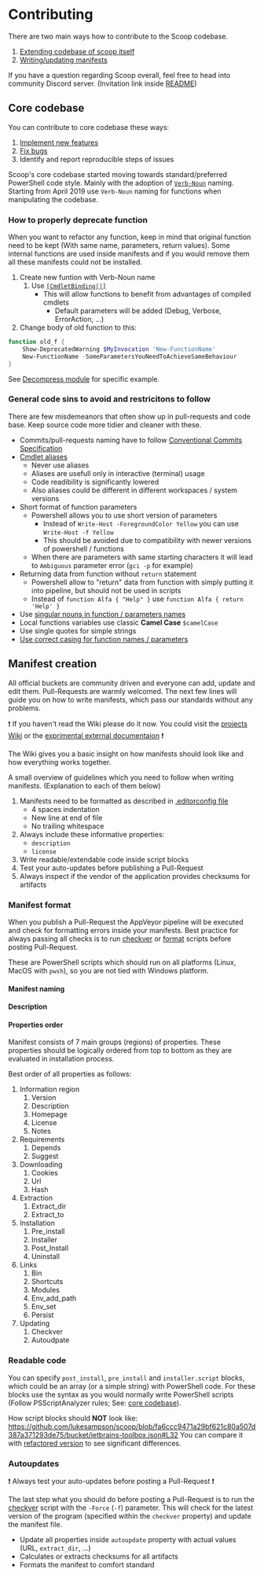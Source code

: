 # Contributing

There are two main ways how to contribute to the Scoop codebase.

1. [Extending codebase of scoop itself](#core-codebase)
1. [Writing/updating manifests](#manifest-creation)

If you have a question regarding Scoop overall, feel free to head into community Discord server. (Invitation link inside [README][README])

## Core codebase

You can contribute to core codebase these ways:

1. [Implement new features](https://github.com/lukesampson/scoop/issues?q=is%3Aissue+is%3Aopen+sort%3Aupdated-desc+label%3Aenhancement)
1. [Fix bugs](https://github.com/lukesampson/scoop/issues?q=is%3Aissue+is%3Aopen+sort%3Aupdated-desc+label%3Abug)
1. Identify and report reproducible steps of issues

Scoop's core codebase started moving towards standard/preferred PowerShell code style. Mainly with the adoption of [`Verb-Noun`][approved-verbs] naming.
Starting from April 2019 use `Verb-Noun` naming for functions when manipulating the codebase.

### How to properly deprecate function

When you want to refactor any function, keep in mind that original function need to be kept (With same name, parameters, return values).
Some internal functions are used inside manifests and if you would remove them all these manifests could not be installed.

1. Create new funtion with Verb-Noun name
    1. Use [`[CmdletBinding()]`](https://docs.microsoft.com/en-us/powershell/module/microsoft.powershell.core/about/about_functions_cmdletbindingattribute?view=powershell-6)
        - This will allow functions to benefit from advantages of compiled cmdlets
            - Default parameters will be added (Debug, Verbose, ErrorAction, ...)
1. Change body of old function to this:

```powershell
function old_f {
    Show-DeprecatedWarning $MyInvocation 'New-FunctionName'
    New-FunctionName -SomeParametersYouNeedToAchieveSameBehaviour
}
```

See [Decompress module](https://github.com/lukesampson/scoop/blob/1caaed8f3d51d141c6cafe7dc690b7dc08802702/lib/decompress.ps1) for specific example.

### General code sins to avoid and restricitons to follow

There are few misdemeanors that often show up in pull-requests and code base.
Keep source code more tidier and cleaner with these.

- Commits/pull-requests naming have to follow [Conventional Commits Specification][commits]
- [Cmdlet aliases](https://github.com/PowerShell/PSScriptAnalyzer/blob/master/RuleDocumentation/AvoidUsingCmdletAliases.md)
    - Never use aliases
    - Aliases are usefull only in interactive (terminal) usage
    - Code readibility is significantly lowered
    - Also aliases could be different in different workspaces / system versions
- Short format of function parameters
    - Powershell allows you to use short version of parameters
        - Instead of `Write-Host -ForegroundColor Yellow` you can use `Write-Host -f Yellow`
        - This should be avoided due to compatibility with newer versions of powershell / functions
    - When there are parameters with same starting characters it will lead to `Ambiguous` parameter error (`gci -p` for example)
- Returning data from function without `return` statement
    - Powershell allow to "return" data from function with simply putting it into pipeline, but should not be used in scripts
    - Instead of `function Alfa { "Help" }` use `function Alfa { return 'Help' }`
- Use [singular nouns in function / parameters names](https://github.com/PowerShell/PSScriptAnalyzer/blob/master/RuleDocumentation/UseSingularNouns.md)
- Local functions variables use classic **Camel Case** `$camelCase`
- Use single quotes for simple strings
- [Use correct casing for function names / parameters](https://github.com/PowerShell/PSScriptAnalyzer/blob/master/RuleDocumentation/UseCorrectCasing.md)

## Manifest creation

All official buckets are community driven and everyone can add, update and edit them.
Pull-Requests are warmly welcomed.
The next few lines will guide you on how to write manifests, which pass our standards without any problems.

❗ If you haven't read the Wiki please do it now. You could visit the [projects Wiki](https://github.com/lukesampson/scoop/wiki/App-Manifests) or the [exprimental external documentaion](https://scoop.netlify.com/concepts/#app-manifests) ❗

The Wiki gives you a basic insight on how manifests should look like and how everything works together.

A small overview of guidelines which you need to follow when writing manifests. (Explanation to each of them below)

1. Manifests need to be formatted as described in [.editorconfig file][.editorconfig]
    - 4 spaces indentation
    - New line at end of file
    - No trailing whitespace
1. Always include these informative properties:
    - `description`
    - `license`
1. Write readable/extendable code inside script blocks
1. Test your auto-updates before publishing a Pull-Request
1. Always inspect if the vendor of the application provides checksums for artifacts

### Manifest format

When you publish a Pull-Request the AppVeyor pipeline will be executed and check for formatting errors inside your manifests.
Best practice for always passing all checks is to run [checkver][checkver] or [format][formatjson] scripts before posting Pull-Request.

These are PowerShell scripts which should run on all platforms (Linux, MacOS with `pwsh`), so you are not tied with Windows platform.

#### Manifest naming

<!-- TODO -->

#### Description

<!-- TODO -->

#### Properties order

Manifest consists of 7 main groups (regions) of properties. These properties should be logically ordered from top to bottom as they are evaluated in installation process.

Best order of all properties as follows:

1. Information region
    1. Version
    1. Description
    1. Homepage
    1. License
    1. Notes
1. Requirements
    1. Depends
    1. Suggest
1. Downloading
    1. Cookies
    1. Url
    1. Hash
1. Extraction
    1. Extract_dir
    1. Extract_to
1. Installation
    1. Pre_install
    1. Installer
    1. Post_Install
    1. Uninstall
1. Links
    1. Bin
    1. Shortcuts
    1. Modules
    1. Env_add_path
    1. Env_set
    1. Persist
1. Updating
    1. Checkver
    1. Autoudpate

### Readable code

You can specify `post_install`, `pre_install` and `installer.script` blocks, which could be an array (or a simple string) with PowerShell code.
For these blocks use the syntax as you would normally write PowerShell scripts (Follow PSScriptAnalyzer rules; See: [core codebase](#core-codebase)).

How script blocks should **NOT** look like: <https://github.com/lukesampson/scoop/blob/fa6ccc9471a29bf621c80a507d387a371293de75/bucket/jetbrains-toolbox.json#L32>
You can compare it with [refactored version](https://github.com/lukesampson/scoop-extras/blob/781a2128150505b4cd00ed4854a7af4160c0e772/bucket/jetbrains-toolbox.json#L12-L24) to see significant differences.

### Autoupdates

❗ Always test your auto-updates before posting a Pull-Request ❗

The last step what you should do before posting a Pull-Request is to run the [checkver][checkver] script with the `-Force` (`-f`) parameter.
This will check for the latest version of the program (specified within the `checkver` property) and update the manifest file.

- Update all properties inside `autoupdate` property with actual values (URL, `extract_dir`, ...)
- Calculates or extracts checksums for all artifacts
- Formats the manifest to comfort standard

[README]: ../README.md
[.editorconfig]: ../.editorconfig
[checkver]: ../bin/checkver.ps1
[formatjson]: ../bin/formatjson.ps1
[Show-DeprecatedWarning]: https://github.com/lukesampson/scoop/blob/6141e46d6ae74b3ccf65e02a1c3fc92e1b4d3e7a/lib/core.ps1#L22-L36
[approved-verbs]: https://docs.microsoft.com/en-us/powershell/developer/cmdlet/approved-verbs-for-windows-powershell-commands
[commits]: https://www.conventionalcommits.org/en/v1.0.0-beta.4/#specification
